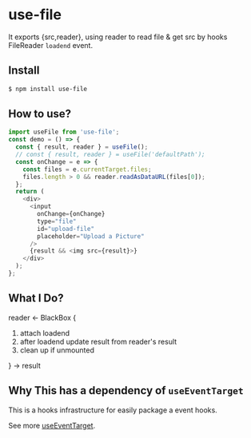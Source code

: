 # use-file

It exports {src,reader}, using reader to read file & get src by hooks FileReader `loadend` event.

## Install

```sh
$ npm install use-file
```

## How to use?

```javascript
import useFile from 'use-file';
const demo = () => {
  const { result, reader } = useFile();
  // const { result, reader } = useFile('defaultPath');
  const onChange = e => {
    const files = e.currentTarget.files;
    files.length > 0 && reader.readAsDataURL(files[0]);
  };
  return (
    <div>
      <input
        onChange={onChange}
        type="file"
        id="upload-file"
        placeholder="Upload a Picture"
      />
      {result && <img src={result}>}
    </div>
  );
};
```

## What I Do?

reader <-
BlackBox {

1. attach loadend
2. after loadend update result from reader's result
3. clean up if unmounted

}
-> result

## Why This has a dependency of `useEventTarget`

This is a hooks infrastructure for easily package a event hooks.

See more [useEventTarget](https://github.com/realdennis/useEventTarget/).
